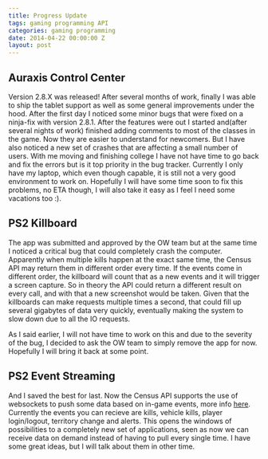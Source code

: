 ```yaml
---
title: Progress Update
tags: gaming programming API
categories: gaming programming
date: 2014-04-22 00:00:00 Z
layout: post
---
```


Auraxis Control Center
----------------------

Version 2.8.X was released! After several months of work, finally I was able to ship the tablet support as well as some general improvements under the hood. After the first day I noticed some minor bugs that were fixed on a ninja-fix with version 2.8.1. After the features were out I started and(after several nights of work) finished adding comments to most of the classes in the game. Now they are  easier to understand for newcomers. But I have also noticed a new set of crashes that are affecting a small number of users. With me moving and finishing college I have not have time to go back and fix the errors but is it top priority in the bug tracker. Currently I only have my laptop, which even though capable, it is still not a very good environment to work on. Hopefully I will have some time soon to fix this problems, no ETA though, I will also take it easy as I feel I need some vacations too :).


PS2 Killboard
-------------

The app was submitted and approved by the OW team but at the same time I noticed a critical bug that could completely crash the computer. Apparently when multiple kills happen at the exact same time, the Census API may return them in different order every time. If the events come in different order, the killboard will count that as a new events and it will trigger a screen capture. So in theory the API could return a different result on every call, and with that a new screenshot would be taken. Given that the killboards can make requests multiple times a second, that could fill up several gigabytes of data very quickly, eventually making the system to slow down due to all the IO requests. 

As I said earlier, I will not have time to work on this and due to the severity of the bug, I decided to ask the OW team to simply remove the app for now. Hopefully I will bring it back at some point.

PS2 Event Streaming
-------------------

And I saved the best for last. Now the Census API supports the use of websockets to push some data based on in-game events, more info [here]("https://census.soe.com/#ps2-websocket1"). Currently the events you can recieve are kills, vehicle kills, player login/logout, territory change and alerts. This opens the windows of possibilities to a completely new set of applications, seen as now we can receive data on demand instead of having to pull every single time. I have some great ideas, but I will talk about them in other time.
